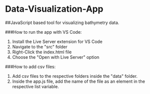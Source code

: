 # Data-Visualization-App

##JavaScript based tool for visualizing bathymetry data.

###How to run the app with VS Code:
1. Install the Live Server extension for VS Code
2. Navigate to the "src" folder
3. Right-Click the index.html file
4. Choose the "Open with Live Server" option

###How to add csv files:
1. Add csv files to the respective folders inside the "data" folder.
2. Inside the app.js file, add the name of the file as an element in the respective list variable.
